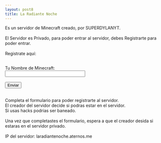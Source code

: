 ```yaml
---
layout: post8
title: La Radiante Noche
---
```

                        
                           
Es un servidor de Minecraft creado,
por SUPERDYLANYT.<br />
<br />
El Servidor es Privado, para poder entrar al servidor, debes Registrarte para poder entrar.<br />
<br />
Registrate aquí:<br />
<br />
<form action="https://formspree.io/xqkybgyy" enctype="multipart/form-data" id="contact_form" method="POST">
<div class="row">
<label class="required" for="name">Tu Nombre de Minecraft:</label><br />
<input class="input" id="name" name="name" size="30" type="text" value="" /><br />
<span class="error_message" id="name_validation"></span>
  </div>

<div class="g-recaptcha" data-sitekey="6LcPWfUZAAAAAMO0bfX6yvrHYr_Z2SA3ZConk5mJ"></div>
<br />

<input id="submit_button" type="submit" value="Enviar" />
</form>
<br />
Completa el formulario para poder registrarte al servidor.<br />
El creador del servidor decide si podras estar en el servidor.<br />
Si usas hacks podrias ser baneado.<br />
<div>
<br /></div>
Una vez que completastes el formulario, espera a que el creador desida si estaras en el servidor privado.<br />
<br />
IP del servidor: laradiantenoche.aternos.me<br />
<div>
<br /></div>




                       


                                 
                        
